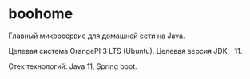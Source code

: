 # boohome
Главный микросервис для домашней сети на Java.

Целевая система OrangePI 3 LTS (Ubuntu).
Целевая версия JDK - 11.

Стек технологий: Java 11, Spring boot.
